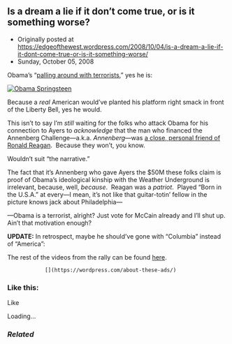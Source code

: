 ## Is a dream a lie if it don’t come true, or is it something worse?

 * Originally posted at https://edgeofthewest.wordpress.com/2008/10/04/is-a-dream-a-lie-if-it-dont-come-true-or-is-it-something-worse/
 * Sunday, October 05, 2008

Obama’s “[palling around with terrorists](http://proteinwisdom.com/?p=13371),” yes he is:

[![Obama Springsteen](https://edgeofthewest.files.wordpress.com/2008/10/springsteen.jpg?w=490 "Obama Springsteen")](https://edgeofthewest.files.wordpress.com/2008/10/springsteen.jpg)

Because a _real_ American would’ve planted his platform right smack in front of the Liberty Bell, yes he would.

This isn’t to say I’m _still_ waiting for the folks who attack Obama for his connection to Ayers to _acknowledge_ that the man who financed the Annenberg Challenge—a.k.a. _Annenberg_—was [a close, personal friend of Ronald Reagan](https://edgeofthewest.wordpress.com/2008/09/11/breaking-news-obama-is-ayers-is-annenberg/).  Because they won’t, you know.

Wouldn’t suit “the narrative.”

The fact that it’s Annenberg who gave Ayers the $50M these folks claim is proof of Obama’s ideological kinship with the Weather Underground is irrelevant, because, well, _because_.  Reagan was a _patriot_.  Played “Born in the U.S.A.” at every—I mean, it’s not like that guitar-totin’ fellow in the picture knows jack about Philadelphia—


—Obama is a terrorist, alright?  Just vote for McCain already and I’ll shut up.  Ain’t that motivation enough?

**UPDATE:** In retrospect, maybe he should’ve gone with “Columbia” instead of “America”:


The rest of the videos from the rally can be found [here](http://bagofsongs.blogspot.com/2008/10/bruce-springsteen-in-philadelphia.html).

		

			

				[](https://wordpress.com/about-these-ads/)
				

					
				

			

		

### Like this:

Like

 
Loading...

[]()

### _Related_

